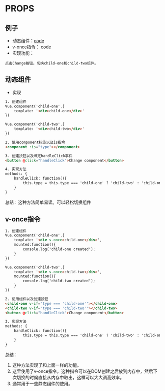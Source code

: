 # PROPS

## 例子
- 动态组件：[code](https://github.com/BnuzLeo/vue-start/blob/master/template/dynamic_component_and_v-once/dunamic.html)
- v-once指令： [code](https://github.com/BnuzLeo/vue-start/blob/master/template/dynamic_component_and_v-once/v-once.html)
- 实现功能：
```text
点击Change按钮，切换child-one和child-two组件。
```

## 动态组件
- 实现
```html
1. 创建组件
Vue.component('child-one',{
	template: '<div>child-one</div>'
})

Vue.component('child-two',{
	template: '<div>child-two</div>'
})

2. 使用component标签以及is指令
<component :is="type"></component>

3. 创建按钮以及绑定handleClick事件
<button @click="handleClick">Change component</button>

4. 实现方法
methods: {
	handleClick: function(){
		this.type = this.type === 'child-one' ? 'child-two' : 'child-one';
	}
}
```
总结：这种方法简单易读。可以轻松切换组件

## v-once指令
```html
1. 创建组件
Vue.component('child-one',{
	template: '<div v-once>child-one</div>',
	mounted:function(){
		console.log('child-one created');
	}
})

Vue.component('child-two',{
	template: '<div v-once>child-two</div>',
	mounted:function(){
		console.log('child-two created');
	}
})

2. 使用组件以及创建按钮
<child-one v-if="type === 'child-one'"></child-one>
<child-two v-if="type === 'child-two'"></child-two>
<button @click="handleClick">Change component</button>

3. 实现方法
methods: {
	handleClick: function(){
		this.type = this.type === 'child-one' ? 'child-two' : 'child-one';
	}
}
```
总结：
1. 这种方法实现了和上面一样的功能。
2. 这里使用了v-once指令，这种指令可以在DOM创建之后放到内存中，然后下次切换的时候直接从内存中取出，这样可以大大调高效率。
3. 通常用于一些静态组件的使用。